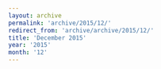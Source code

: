 ```yaml
---
layout: archive
permalink: 'archive/2015/12/'
redirect_from: 'archive/archive/2015/12/'
title: 'December 2015'
year: '2015'
month: '12'
---
```

